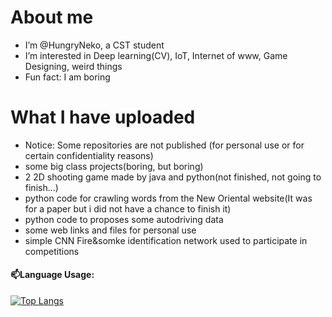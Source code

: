 # About me 
- I’m @HungryNeko, a CST student
- I’m interested in Deep learning(CV), IoT, Internet of www, Game Designing, weird things
- Fun fact: I am boring

# What I have uploaded 
- Notice: Some repositories are not published (for personal use or for certain confidentiality reasons)
- some big class projects(boring, but boring)
- 2 2D shooting game made by java and python(not finished, not going to finish...)
- python code for crawling words from the New Oriental website(It was for a paper but i did not have a chance to finish it)
- python code to proposes some autodriving data
- some web links and files for personal use
- simple CNN Fire&somke identification network used to participate in competitions
#### 📫Language Usage:

[![Top Langs](https://github-readme-stats.vercel.app/api/top-langs/?username=HungryNeko&theme=radical&count_private=true&hide=javascript,scss&layout=compact)](https://github.com/ffftuanxxx/github-readme-stats)
